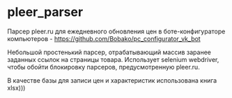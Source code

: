 # pleer_parser
Парсер pleer.ru для ежедневного обновления цен в боте-конфигураторе компьютеров - https://github.com/Bobako/pc_configurator_vk_bot

Небольшой простенький парсер, отрабатывающий массив заранее заданных ссылок на страницы товара. Использует selenium webdriver, чтобы обойти блокировку парсеров, предусмотренную pleer.ru.

В качестве базы для записи цен и характеристик использована книга xlsx)))
